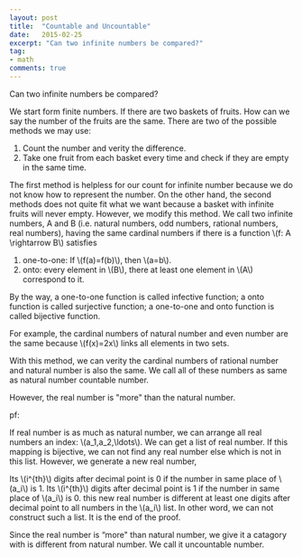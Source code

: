 ```yaml
---
layout: post
title:  "Countable and Uncountable"
date:   2015-02-25
excerpt: "Can two infinite numbers be compared?"
tag:
- math
comments: true
---
```

Can two infinite numbers be compared?

We start form finite numbers. If there are two baskets of fruits. How can we say the number of the fruits are the same. There are two of the possible methods we may use:

1. Count the number and verity the difference.
2. Take one fruit from each basket every time and check if they are empty in the same time.

The first method is helpless for our count for infinite number because we do not know how to represent the number. On the other hand, the second methods does not quite fit what we want because a basket with infinite fruits will never empty. However, we modify this method. We call two infinite numbers, A and B (i.e. natural numbers, odd numbers, rational numbers, real numbers), having the same cardinal numbers if there is a function  \\(f: A \rightarrow B\\) satisfies

1. one-to-one: If \\(f(a)=f(b)\\), then \\(a=b\\).
2. onto: every element in \\(B\\), there at least one element in \\(A\\) correspond to it.

By the way, a one-to-one function is called infective function; a onto function is called surjective function; a one-to-one and onto function is called bijective function.

For example, the cardinal numbers of natural number and even number are the same because \\(f(x)=2x\\) links all elements in two sets.

With this method, we can verity the cardinal numbers of rational number and natural number is also the same. We call all of these numbers as same as natural number countable number.

However, the real number is "more" than the natural number.

pf:

If real number is as much as natural number, we can arrange all real numbers an index: \\(a_1,a_2,\ldots\\). We can get a list of real number. If this mapping is bijective, we can not find any real number else which is not in this list. However, we generate a new real number,

Its \\(i^{th}\\) digits after decimal point is 0 if the number in same place of \\(a_i\\) is 1.
 Its \\(i^{th}\\) digits after decimal point is 1 if the number in same place of \\(a_i\\) is 0.
this new real number is different at least one digits after decimal point to all numbers in the \\(a_i\\) list. In other word, we can not construct such a list. It is the end of the proof.

Since the real number is “more" than natural number, we give it a catagory with is different from natural number. We call it uncountable number.